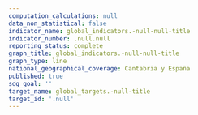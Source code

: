 ```yaml
---
computation_calculations: null
data_non_statistical: false
indicator_name: global_indicators.-null-null-title
indicator_number: .null.null
reporting_status: complete
graph_title: global_indicators.-null-null-title
graph_type: line
national_geographical_coverage: Cantabria y España
published: true
sdg_goal: ''
target_name: global_targets.-null-title
target_id: '.null'
---
```

